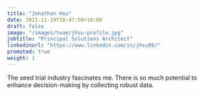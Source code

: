 ```yaml
---
title: "Jonathan Hsu"
date: 2021-11-19T10:47:58+10:00
draft: false
image: "/images/team/jhsu-profile.jpg"
jobtitle: "Principal Solutions Architect"
linkedinurl: "https://www.linkedin.com/in/jhsu98/"
promoted: true
weight: 1
---
```


The seed trial industry fascinates me. There is so much potential to enhance decision-making by collecting robust data. 